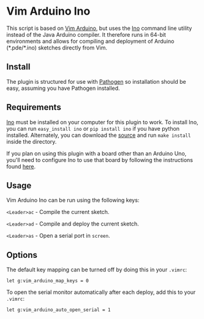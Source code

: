 # Vim Arduino Ino

This script is based on [Vim Arduino][vim-arduino], but uses the
[Ino][ino] command line utility instead of the Java Arduino compiler.
It therefore runs in 64-bit environments and allows for compiling and
deployment of Arduino (\*.pde/\*.ino) sketches directly from Vim.

## Install

The plugin is structured for use with [Pathogen][pathogen] so installation
should be easy, assuming you have Pathogen installed.

## Requirements
[Ino][ino] must be installed on your computer for this plugin to work.
To install Ino, you can run ```easy_install ino``` or ```pip install ino```
if you have python installed. Alternately, you can download the [source][ino-source]
and run ```make install``` inside the directory.

If you plan on using this plugin with a board other than an Arduino
Uno, you'll need to configure Ino to use that board by following
the instructions found [here][ino-config].

## Usage
Vim Arduino Ino can be run using the following keys:

`<Leader>ac` - Compile the current sketch.

`<Leader>ad` - Compile and deploy the current sketch.

`<Leader>as` - Open a serial port in `screen`.


## Options
The default key mapping can be turned off by doing this in your `.vimrc`:

```
let g:vim_arduino_map_keys = 0
```

To open the serial monitor automatically after each deploy,
add this to your `.vimrc`:

```
let g:vim_arduino_auto_open_serial = 1
```


[ino-config]: http://inotool.org/quickstart#configuration-files
[ino-source]: https://pypi.python.org/pypi/ino/#downloads
[pathogen]: http://www.vim.org/scripts/script.php?script_id=2332
[ino]: http://inotool.org/
[vim-arduino]: https://github.com/tclem/vim-arduino
[arduino]: http://arduino.cc/en/Main/Software
